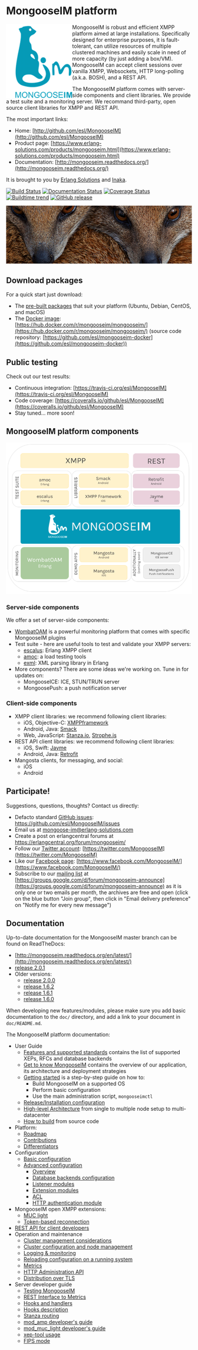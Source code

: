 # MongooseIM platform

<img align="left" src="MongooseIM_logo.png" alt="MongooseIM platform's logo" height="200" />

MongooseIM is robust and efficient XMPP platform aimed at large installations. Specifically designed for enterprise purposes, it is fault-tolerant, can utilize resources of multiple clustered machines and easily scale in need of more capacity (by just adding a box/VM). MongooseIM can accept client sessions over vanilla XMPP, Websockets, HTTP long-polling (a.k.a. BOSH), and a REST API.

The MongooseIM platform comes with server-side components and client libraries. We provide a test suite and a monitoring server. We recommand third-party, open source client libraries for XMPP and REST API.

The most important links:

* Home: [http://github.com/esl/MongooseIM](http://github.com/esl/MongooseIM)
* Product page: [https://www.erlang-solutions.com/products/mongooseim.html](https://www.erlang-solutions.com/products/mongooseim.html)
* Documentation: [http://mongooseim.readthedocs.org/](http://mongooseim.readthedocs.org/)

It is brought to you by [Erlang Solutions](https://www.erlang-solutions.com/) and [Inaka](http://inaka.net/).

[![Build Status](https://travis-ci.org/esl/MongooseIM.svg?branch=master)](https://travis-ci.org/esl/MongooseIM) [![Documentation Status](https://readthedocs.org/projects/mongooseim/badge/?version=latest)](http://mongooseim.readthedocs.org/en/latest/?badge=latest) [![Coverage Status](https://img.shields.io/coveralls/esl/MongooseIM.svg)](https://coveralls.io/r/esl/MongooseIM?branch=master) [![Buildtime trend](https://buildtimetrend.herokuapp.com/badge/esl/MongooseIM/latest)](https://buildtimetrend.herokuapp.com/dashboard/esl/MongooseIM/) [![GitHub release](https://img.shields.io/github/release/esl/MongooseIM.svg)](https://github.com/esl/MongooseIM/releases)

<img src="mongoose_top_banner_800.jpeg" alt="MongooseIM platform's mongooses faces" />

## Download packages

For a quick start just download:

* The [pre-built packages](https://www.erlang-solutions.com/resources/download.html)
that suit your platform (Ubuntu, Debian, CentOS, and macOS)
* The [Docker image](https://hub.docker.com/r/mongooseim/mongooseim/): [https://hub.docker.com/r/mongooseim/mongooseim/](https://hub.docker.com/r/mongooseim/mongooseim/) (source code repository: [https://github.com/esl/mongooseim-docker](https://github.com/esl/mongooseim-docker))

## Public testing

Check out our test results:

* Continuous integration: [https://travis-ci.org/esl/MongooseIM](https://travis-ci.org/esl/MongooseIM)
* Code coverage: [https://coveralls.io/github/esl/MongooseIM](https://coveralls.io/github/esl/MongooseIM)
* Stay tuned... more soon!

## MongooseIM platform components

<img src="MongooseIMPlatformcomponents.png" alt="MongooseIM platform schema" />


### Server-side components

We offer a set of server-side components:

* [WombatOAM](https://www.erlang-solutions.com/products/wombat-oam.html) is a powerful monitoring platform that comes with specific MongooseIM plugins
* Test suite - here are useful tools to test and validate your XMPP servers:
    * [escalus](https://github.com/esl/escalus): Erlang XMPP client
    * [amoc](https://github.com/esl/amoc): a load testing tools
    * [exml](https://github.com/esl/exml): XML parsing library in Erlang
* More components? There are some ideas we're working on. Tune in for updates on:
    * MongooseICE: ICE, STUN/TRUN server
    * MongoosePush: a push notification server

### Client-side components

* XMPP client libraries: we recommend following client libraries:
    * iOS, Objective-C: [XMPPframework](https://github.com/robbiehanson/XMPPFramework)
    * Android, Java: [Smack](https://github.com/igniterealtime/Smack)
    * Web, JavaScript: [Stanza.io](https://github.com/otalk/stanza.io), [Strophe.js](https://github.com/strophe/strophejs)
* REST API client libraries: we recommend following client libraries:
    * iOS, Swift: [Jayme](https://github.com/inaka/Jayme)
    * Android, Java: [Retrofit](https://github.com/square/retrofit)
* Mangosta clients, for messaging, and social:
    * iOS
    * Android

## Participate!

Suggestions, questions, thoughts? Contact us directly:

* Defacto standard [GitHub issues](https://github.com/esl/MongooseIM/issues): https://github.com/esl/MongooseIM/issues
* Email us at <a href='mailto:mongoose-im@erlang-solutions.com'>mongoose-im@erlang-solutions.com</a>
* Create a post on erlangcentral forums at <a href='https://erlangcentral.org/forum/mongooseim/'>https://erlangcentral.org/forum/mongooseim/</a>
* Follow our [Twitter account](https://twitter.com/MongooseIM): [https://twitter.com/MongooseIM](https://twitter.com/MongooseIM)
* Like our [Facebook page](https://www.facebook.com/MongooseIM/): [https://www.facebook.com/MongooseIM/](https://www.facebook.com/MongooseIM/)
* Subscribe to our [mailing list](https://groups.google.com/d/forum/mongooseim-announce) at [https://groups.google.com/d/forum/mongooseim-announce](https://groups.google.com/d/forum/mongooseim-announce) as it is only one or two emails per month, the archives are free and open (click on the blue button "Join group", then click in "Email delivery preference" on "Notify me for every new message")

## Documentation

Up-to-date documentation for the MongooseIM master branch can be found on ReadTheDocs:

* [http://mongooseim.readthedocs.org/en/latest/](http://mongooseim.readthedocs.org/en/latest/)
* [release 2.0.1](http://mongooseim.readthedocs.org/en/2.0.1/)
* Older versions:
    * [release 2.0.0](http://mongooseim.readthedocs.org/en/2.0.0/)
    * [release 1.6.2](http://mongooseim.readthedocs.org/en/1.6.2/)
    * [release 1.6.1](http://mongooseim.readthedocs.org/en/1.6.1/)
    * [release 1.6.0](http://mongooseim.readthedocs.org/en/1.6.0/)

When developing new features/modules, please make sure you add basic documentation
to the `doc/` directory, and add a link to your document in `doc/README.md`.

The MongooseIM platform documentation:

* User Guide
    * [Features and supported standards](user-guide/Features-and-supported-standards.md) contains the list of supported XEPs, RFCs and database backends
    * [Get to know MongooseIM](user-guide/Get-to-know-MongooseIM.md) contains the overview of our application, its architecture and deployment strategies
    * [Getting started](user-guide/Getting-started.md) is a step-by-step guide on how to:
        * Build MongooseIM on a supported OS
        * Perform basic configuration
        * Use the main administration script, `mongooseimctl`
    * [Release/Installation configuration](user-guide/release_config.md)
    * [High-level Architecture](user-guide/MongooseIM-High-level-Architecture.md) from single to multiple node setup to multi-datacenter
    * [How to build](user-guide/How-to-build.md) from source code
* Platform:
    * [Roadmap](Roadmap.md)
    * [Contributions](Contributions.md)
    * [Differentiators](Differentiators.md)
* Configuration
    * [Basic configuration](Basic-configuration.md)
    * [Advanced configuration](Advanced-configuration.md)
        * [Overview](Advanced-configuration.md)
        * [Database backends configuration](advanced-configuration/database-backends-configuration.md)
        * [Listener modules](advanced-configuration/Listener-modules.md)
        * [Extension modules](advanced-configuration/Modules.md)
        * [ACL](advanced-configuration/acl.md)
        * [HTTP authentication module](advanced-configuration/HTTP-authentication-module.md)
* MongooseIM open XMPP extensions:
    * [MUC light](open-extensions/muc_light.md)
    * [Token-based reconnection](open-extensions/token-reconnection.md)
* [REST API for client developers](REST-API.md)
* Operation and maintenance
    * [Cluster management considerations](operation-and-maintenance/Cluster-management-considerations.md)
    * [Cluster configuration and node management](operation-and-maintenance/Cluster-configuration-and-node-management.md)
    * [Logging & monitoring](operation-and-maintenance/Logging-&-monitoring.md)
    * [Reloading configuration on a running system](operation-and-maintenance/Reloading-configuration-on-a-running-system.md)
    * [Metrics](operation-and-maintenance/Mongoose-metrics.md)
    * [HTTP Administration API](http-api/http-administration-api-documentation.md)
    * [Distribution over TLS](operation-and-maintenance/tls-distribution.md)
* Server developer guide
    * [Testing MongooseIM](developers-guide/Testing-MongooseIM.md)
    * [REST Interface to Metrics](developers-guide/REST-interface-to-metrics.md)
    * [Hooks and handlers](developers-guide/Hooks-and-handlers.md)
    * [Hooks description](developers-guide/hooks_description.md)
    * [Stanza routing](developers-guide/message_routing.md)
    * [mod_amp developer's guide](developers-guide/mod_amp_developers_guide.md)
    * [mod_muc_light developer's guide](developers-guide/mod_muc_light_developers_guide.md)
    * [xep-tool usage](developers-guide/xep_tool.md)
    * [FIPS mode](developers-guide/OpenSSL-and-FIPS.md)
